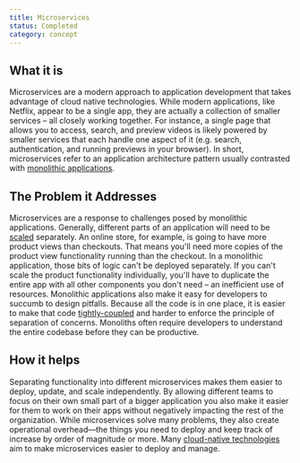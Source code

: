```yaml
---
title: Microservices
status: Completed
category: concept
---
```


## What it is
Microservices are a modern approach to application development that takes advantage of cloud native technologies. While modern applications, like Netflix, appear to be a single app, they are actually a collection of smaller services – all closely working together. For instance, a single page that allows you to access, search, and preview videos is likely powered by smaller services that each handle one aspect of it (e.g. search, authentication, and running previews in your browser). In short, microservices refer to an application architecture pattern usually contrasted with [monolithic applications](https://github.com/cncf/glossary/blob/main/definitions/monolithic_apps.md).

## The Problem it Addresses
Microservices are a response to challenges posed by monolithic applications. Generally, different parts of an application will need to be [scaled](https://github.com/cncf/glossary/blob/main/definitions/scalability.md) separately. An online store, for example, is going to have more product views than checkouts. That means you'll need more copies of the product view functionality running than the checkout. In a monolithic application, those bits of logic can't be deployed separately. If you can't scale the product functionality individually, you'll have to duplicate the entire app with all other components you don't need – an inefficient use of resources.
Monolithic applications also make it easy for developers to succumb to design pitfalls. Because all the code is in one place, it is easier to make that code [tightly-coupled](https://github.com/cncf/glossary/blob/main/definitions/tightly_coupled_architectures.md) and harder to enforce the principle of separation of concerns. Monoliths often require developers to understand the entire codebase before they can be productive.

## How it helps
Separating functionality into different microservices makes them easier to deploy, update, and scale independently. By allowing different teams to focus on their own small part of a bigger application you also make it easier for them to work on their apps without negatively impacting the rest of the organization.
While microservices solve many problems, they also create operational overhead—the things you need to deploy and keep track of increase by order of magnitude or more. Many [cloud-native technologies](https://github.com/cncf/glossary/blob/main/definitions/cloud_native_tech.md) aim to make microservices easier to deploy and manage.


